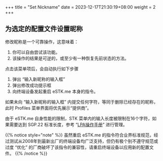 +++
title = "Set Nickname"
date =  2023-12-17T21:30:19+08:00
weight = 2
+++

## 为选定的配置文件设置昵称

修改昵称是一个可靠操作，这意味着：

1. 你可以自由尝试该功能。
2. 该操作的结果是可逆的，或至少有一种恢复先前状态的方法。

点击该菜单项后，会自动执行如下步骤

1. 弹出 “输入新昵称的输入框”
2. 弹出修改成功提示框
3. 向终端设备发起重启 eSTK.me 本身的指令。

如果未向 “输入新昵称的输入框” 内提交任何字符，等同于删除已经存在的昵称，此时 Profiles 菜单界面将优先展示“提供商”。

由于 eSTK.me 自身性能的限制，STK 菜单内的输入长度被限制在16个字符，如果需要达到 SGP.22 标准长度，参考 “[LPA操作手册](../../lpa-guide)” 进行管理。

{{% notice style="note" %}}
虽然重启 eSTK.me 的指令符合业界标准规范，经过测试从2008年到最新出厂的终端设备均广泛支持，但仍有极个别不遵守规范或过度 “优化” 的厂商破坏了该指令的兼容性，请重启终端设备以应用新的配置文件。
{{% /notice %}}
